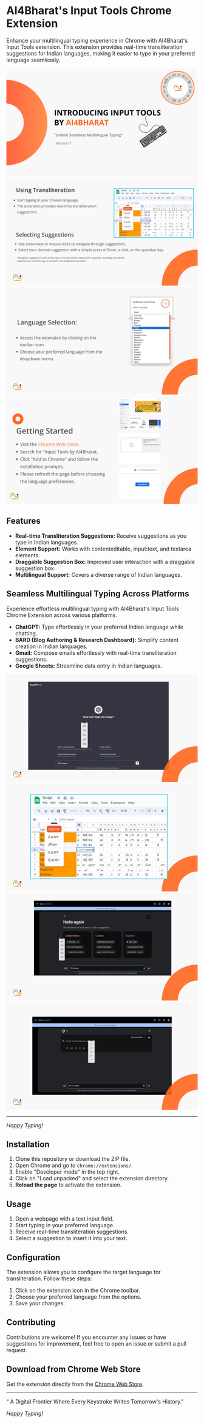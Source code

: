 # AI4Bharat's Input Tools Chrome Extension

Enhance your multilingual typing experience in Chrome with AI4Bharat's Input Tools extension. This extension provides real-time transliteration suggestions for Indian languages, making it easier to type in your preferred language seamlessly.



![Slide 1](./images/slide1.png) ![Slide 2](./images/slide2.png) ![Slide 3](./images/slide3.png) ![Slide 4](./images/slide4.png)


## Features

- **Real-time Transliteration Suggestions:** Receive suggestions as you type in Indian languages.
- **Element Support:** Works with contenteditable, input:text, and textarea elements.
- **Draggable Suggestion Box:** Improved user interaction with a draggable suggestion box.
- **Multilingual Support:** Covers a diverse range of Indian languages.


## Seamless Multilingual Typing Across Platforms

Experience effortless multilingual typing with AI4Bharat's Input Tools Chrome Extension across various platforms.

- **ChatGPT:** Type effortlessly in your preferred Indian language while chatting.
- **BARD (Blog Authoring & Research Dashboard):** Simplify content creation in Indian languages.
- **Gmail:** Compose emails effortlessly with real-time transliteration suggestions.
- **Google Sheets:** Streamline data entry in Indian languages.

![Extension Support](./images/slide5.png)
![Extension Support](./images/slide6.png)
![Extension Support](./images/slide7.png)
![Extension Support](./images/slide8.png)



---

*Happy Typing!*


## Installation

1. Clone this repository or download the ZIP file.
2. Open Chrome and go to `chrome://extensions/`.
3. Enable "Developer mode" in the top right.
4. Click on "Load unpacked" and select the extension directory.
5. **Reload the page** to activate the extension.

## Usage

1. Open a webpage with a text input field.
2. Start typing in your preferred language.
3. Receive real-time transliteration suggestions.
4. Select a suggestion to insert it into your text.

## Configuration

The extension allows you to configure the target language for transliteration. Follow these steps:

1. Click on the extension icon in the Chrome toolbar.
2. Choose your preferred language from the options.
3. Save your changes.



## Contributing

Contributions are welcome! If you encounter any issues or have suggestions for improvement, feel free to open an issue or submit a pull request.

## Download from Chrome Web Store

Get the extension directly from the [Chrome Web Store](https://chromewebstore.google.com/detail/input-tools-by-ai4bharat/lofelgaafdbdikholfnckfgigjklghik).

---
“ A Digital Frontier Where Every Keystroke Writes Tomorrow's History."

*Happy Typing!*
